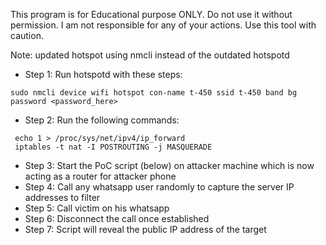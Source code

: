 This program is for Educational purpose ONLY. Do not use it without permission. I am not responsible for any of your actions. Use this tool with caution.

Note: updated hotspot using nmcli instead of the outdated hotspotd

- Step 1: Run hotspotd with these steps:
```
sudo nmcli device wifi hotspot con-name t-450 ssid t-450 band bg password <password_here>
```

- Step 2: Run the following commands:
```
 echo 1 > /proc/sys/net/ipv4/ip_forward
 iptables -t nat -I POSTROUTING -j MASQUERADE
```

- Step 3: Start the PoC script (below) on attacker machine which is now acting as a router for attacker phone
- Step 4: Call any whatsapp user randomly to capture the server IP addresses to filter
- Step 5: Call victim on his whatsapp
- Step 6: Disconnect the call once established
- Step 7: Script will reveal the public IP address of the target
